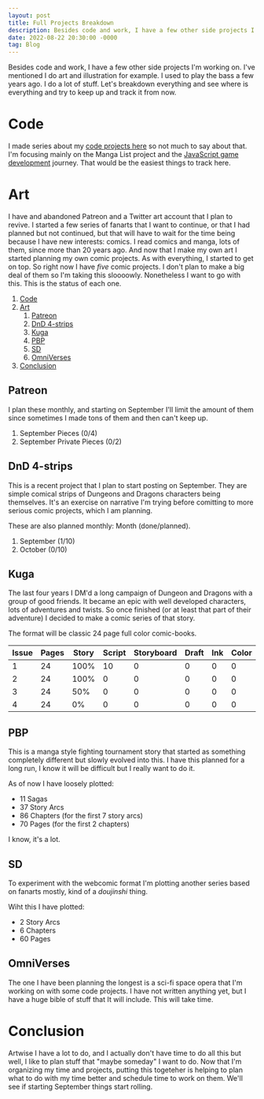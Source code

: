 ```yaml
---
layout: post
title: Full Projects Breakdown
description: Besides code and work, I have a few other side projects I'm working on, so here they are.
date: 2022-08-22 20:30:00 -0000
tag: Blog
---
```

Besides code and work, I have a few other side projects I'm working on. I've mentioned I do art and illustration for example. I used to play the bass a few years ago. I do a lot of stuff. Let's breakdown everything and see where is everything and try to keep up and track it from now.

# Code

I made series about my [code projects here](/2022-08-18-projects-status-part-i) so not much to say about that. I'm focusing mainly on the Manga List project and the [JavaScript game development](/2022-08-19-javascript-games-part-i) journey. That would be the easiest things to track here.

# Art

I have and abandoned Patreon and a Twitter art account that I plan to revive. I started a few series of fanarts that I want to continue, or that I had planned but not continued, but that will have to wait for the time being because I have new interests: comics. I read comics and manga, lots of them, since more than 20 years ago. And now that I make my own art I started planning my own comic projects.
As with everything, I started to get on top. So right now I have *five* comic projects. I don't plan to make a big deal of them so I'm taking this sloooowly. Nonetheless I want to go with this.
This is the status of each one.

1. [Code](#code)
2. [Art](#art)
   1. [Patreon](#patreon)
   2. [DnD 4-strips](#dnd-4-strips)
   3. [Kuga](#kuga)
   4. [PBP](#pbp)
   5. [SD](#sd)
   6. [OmniVerses](#omniverses)
3. [Conclusion](#conclusion)

## Patreon

I plan these monthly, and starting on September I'll limit the amount of them since sometimes I made tons of them and then can't keep up.

1. September Pieces (0/4)
2. September Private Pieces (0/2)

## DnD 4-strips

This is a recent project that I plan to start posting on September. They are simple comical strips of Dungeons and Dragons characters being themselves. It's an exercise on narrative I'm trying before comitting to more serious comic projects, which I am planning.

These are also planned monthly: Month (done/planned).

1. September (1/10)
2. October (0/10)

## Kuga

The last four years I DM'd a long campaign of Dungeon and Dragons with a group of good friends. It became an epic with well developed characters, lots of adventures and twists. So once finished (or at least that part of their adventure) I decided to make a comic series of that story.

The format will be classic 24 page full color comic-books.

| Issue | Pages | Story | Script | Storyboard | Draft | Ink | Color | Render |
|-------|-------|-------|--------|-------|-----|-------|--------|----|
| 1 | 24 | 100% | 10 | 0 | 0 | 0 | 0 |
| 2 | 24 | 100% | 0 | 0 | 0 | 0 | 0 |
| 3 | 24 | 50% | 0 | 0 | 0 | 0 | 0 |
| 4 | 24 | 0% | 0 | 0 | 0 | 0 | 0 |

## PBP

This is a manga style fighting tournament story that started as something completely different but slowly evolved into this. I have this planned for a long run, I know it will be difficult but I really want to do it.

As of now I have loosely plotted:

- 11 Sagas
- 37 Story Arcs
- 86 Chapters (for the first 7 story arcs)
- 70 Pages (for the first 2 chapters)

I know, it's a lot.

## SD

To experiment with the webcomic format I'm plotting another series based on fanarts mostly, kind of a _doujinshi_ thing.

Wiht this I have plotted:

- 2 Story Arcs
- 6 Chapters
- 60 Pages

## OmniVerses

The one I have been planning the longest is a sci-fi space opera that I'm working on with some code projects. I have not written anything yet, but I have a huge bible of stuff that It will include. This will take time.

# Conclusion

Artwise I have a lot to do, and I actually don't have time to do all this but well, I like to plan stuff that "maybe someday" I want to do. Now that I'm organizing my time and projects, putting this togeteher is helping to plan what to do with my time better and schedule time to work on them. We'll see if starting September things start rolling.
